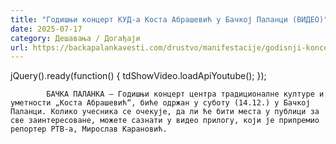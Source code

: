 ```yaml
---
title: "Годишњи концерт КУД-а Коста Абрашевић у Бачкој Паланци (ВИДЕО)"
date: 2025-07-17
category: Дешавања / Догађаји
url: https://backapalankavesti.com/drustvo/manifestacije/godisnji-koncert-kud-a-kosta-abrasevic-u-backoj-palanci-video/
---
```


jQuery().ready(function() {
                            tdShowVideo.loadApiYoutube(); 
                        });
                        
                    
            БАЧКА ПАЛАНКА – Годишњи концерт центра традиционалне културе и уметности „Коста Абрашевић“, биће одржан у суботу (14.12.) у Бачкој Паланци. Колико учесника се очекује, да ли ће бити места у публици за све заинтересоване, можете сазнати у видео прилогу, који је припремио репортер РТВ-а, Мирослав Карановић.
